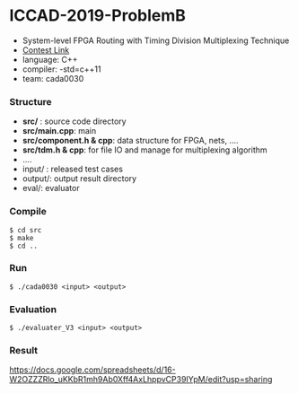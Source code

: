 # ICCAD-2019-ProblemB
- System-level FPGA Routing with Timing Division Multiplexing Technique
- [Contest Link](http://iccad-contest.org/2019/problems.html)
- language: C++
- compiler: -std=c++11
- team: cada0030

### Structure
- **src/** : source code directory
- **src/main.cpp**: main 
- **src/component.h & cpp**: data structure for FPGA, nets, ....
- **src/tdm.h & cpp**: for file IO and manage for multiplexing algorithm
- ....
- input/ : released test cases
- output/: output result directory
- eval/: evaluator

### Compile
```
$ cd src
$ make
$ cd ..
```

### Run 
```
$ ./cada0030 <input> <output>
```

### Evaluation
```
$ ./evaluater_V3 <input> <output>
```

### Result
https://docs.google.com/spreadsheets/d/16-W2OZZZRlo_uKKbR1mh9Ab0Xff4AxLhppvCP39IYpM/edit?usp=sharing
